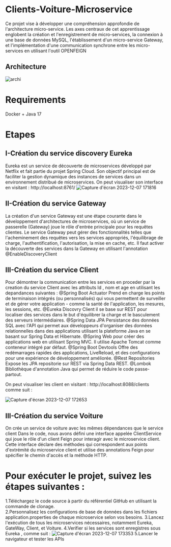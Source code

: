 # Clients-Voiture-Microservice
Ce projet vise à développer une compréhension approfondie de l'architecture micro-service. Les axes centraux de cet apprentissage englobent la création et l'enregistrement de micro-services, la connexion à une base de données MySQL, l'établissement d'un micro-service Gateway, et l'implémentation d'une communication synchrone entre les micro-services en utilisant l'outil OPENFEIGN
## Architecture
![archi](https://github.com/Helk20/Feign-client-Microservice/assets/92260626/e8642a3c-ee6a-412b-abfc-16d405cd57c1)
# Requirements 
Docker + Java 17
# Etapes
## I-Création du service discovery Eureka
Eureka est un service de découverte de microservices développé par Netflix et fait partie du projet Spring Cloud. Son objectif principal est de faciliter la gestion dynamique des instances de services dans un environnement distribué de microservices.
On peut visualiser son interface en visitant : http://localhost:8761/
![Capture d'écran 2023-12-07 171816](https://github.com/Helk20/Feign-client-Microservice/assets/92260626/594197b2-78fa-4b25-a281-2df827fb6906)
## II-Création du service Gateway
La création d'un service Gateway est une étape courante dans le développement d'architectures de microservices, où un service de passerelle (Gateway) joue le rôle d'entrée principale pour les requêtes clientes. Le service Gateway peut gérer des fonctionnalités telles que l'acheminement des requêtes vers les services appropriés, l'équilibrage de charge, l'authentification, l'autorisation, la mise en cache, etc.
Il faut activer la découverte des services dans la Gateway en utilisant l'annotation @EnableDiscoveryClient
## III-Création du service Client
Pour démontrer la communication entre les services en proceder par la creation du service Client avec les attributs Id , nom et age en utilisant les depandances suivantes :
@Spring Boot Actuator Prend en charge les points de terminaison intégrés (ou personnalisés) qui vous permettent de surveiller et de gérer votre application - comme la santé de l'application, les mesures, les sessions, etc.
@Eureka Discovry Client il se base sur REST pour localiser des services dans le but d'équilibrer la charge et le basculement des serveurs intermédiaires.
@Spring Data JPA Persistance des données SQL avec l'API qui permet aux développeurs d'organiser des données relationnelles dans des applications utilisant la plateforme Java en se basant sur Spring Data et Hibernate.
@Spring Web pour créer des applications web en utilisant Spring MVC. Il utilise Apache Tomcat comme conteneur intégré par défaut.
@Spring Boot Devtools Offre des redémarrages rapides des applications, LiveReload, et des configurations pour une expérience de développement améliorée.
@Rest Repositories Expose les JPA repositorie sur REST via Spring Data REST.
@Lombok Bibliothèque d'annotation Java qui permet de réduire le code passe-partout.

On peut visualiser les client en visitant : http://localhost:8088/clients comme suit :

![Capture d'écran 2023-12-07 172653](https://github.com/Helk20/Feign-client-Microservice/assets/92260626/6fd94db8-cc56-46db-bdae-31a7da605cfd)
## III-Création du service Voiture 
On crée un service de voiture avec les mêmes dépendances que le service client 
Dans le code, nous avons défini une interface appelée ClientService qui joue le rôle d'un client Feign pour interagir avec le microservice client. Cette interface déclare des méthodes qui correspondent aux points d'extrémité du microservice client et utilise des annotations Feign pour spécifier le chemin d'accès et la méthode HTTP.
# Pour exécuter le projet, suivez les étapes suivantes :
1.Téléchargez le code source à partir du référentiel GitHub en utilisant la commande de clonage.
</br>
2.Personnalisez les configurations de base de données dans les fichiers application.properties de chaque microservice selon vos besoins.
3.Lancez l'exécution de tous les microservices nécessaires, notamment Eureka, GateWay, Client, et Voiture.
4.Verifier si les services sont enregistres sous Eureka , comme suit :
![Capture d'écran 2023-12-07 173353](https://github.com/Helk20/Feign-client-Microservice/assets/92260626/82e2afe5-67c2-406e-8552-97b426fa931a)
5.Lancer le navigateur et tester les APIs



